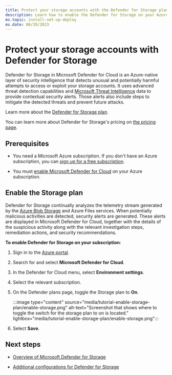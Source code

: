 ```yaml
---
title: Protect your storage accounts with the Defender for Storage plan
description: Learn how to enable the Defender for Storage on your Azure subscription for Microsoft Defender for Cloud.
ms.topic: install-set-up-deploy
ms.date: 06/29/2023
---
```


# Protect your storage accounts with Defender for Storage

Defender for Storage in Microsoft Defender for Cloud is an Azure-native layer of security intelligence that detects unusual and potentially harmful attempts to access or exploit your storage accounts. It uses advanced threat detection capabilities and [Microsoft Threat Intelligence](https://go.microsoft.com/fwlink/?linkid=2128684) data to provide contextual security alerts. Those alerts also include steps to mitigate the detected threats and prevent future attacks.

Learn more about the [Defender for Storage plan](defender-for-storage-introduction.md).

You can learn more about Defender for Storage's pricing on [the pricing page](https://azure.microsoft.com/pricing/details/defender-for-cloud/).

## Prerequisites

- You need a Microsoft Azure subscription. If you don't have an Azure subscription, you can [sign up for a free subscription](https://azure.microsoft.com/pricing/free-trial/).

- You must [enable Microsoft Defender for Cloud](get-started.md#enable-defender-for-cloud-on-your-azure-subscription) on your Azure subscription.

## Enable the Storage plan

Defender for Storage continually analyzes the telemetry stream generated by the [Azure Blob Storage](https://azure.microsoft.com/services/storage/blobs/) and Azure Files services. When potentially malicious activities are detected, security alerts are generated. These alerts are displayed in Microsoft Defender for Cloud, together with the details of the suspicious activity along with the relevant investigation steps, remediation actions, and security recommendations.

**To enable Defender for Storage on your subscription**:

1. Sign in to the [Azure portal](https://portal.azure.com).

1. Search for and select **Microsoft Defender for Cloud**.

1. In the Defender for Cloud menu, select **Environment settings**.

1. Select the relevant subscription.

1. On the Defender plans page, toggle the Storage plan to **On**.

    :::image type="content" source="media/tutorial-enable-storage-plan/enable-storage.png" alt-text="Screenshot that shows where to toggle the switch for the storage plan to on is located." lightbox="media/tutorial-enable-storage-plan/enable-storage.png":::

1. Select **Save**.

## Next steps

- [Overview of Microsoft Defender for Storage](defender-for-storage-introduction.md)

- [Additional configurations for Defender for Storage](../storage/common/azure-defender-storage-configure.md?toc=/azure/defender-for-cloud/toc.json)

